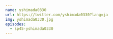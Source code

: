 ```yaml
---
name: yshimada0330
url: https://twitter.com/yshimada0330?lang=ja
img: yshimada0330.jpg
episodes:
  - sp45-yshimada0330
---
```

